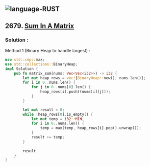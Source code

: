![language-RUST](https://img.shields.io/badge/%20-RUST-8d4004?style=for-the-badge&logo=RUST)
---

## 2679. [Sum In A Matrix](https://leetcode.com/problems/sum-in-a-matrix)

### Solution :

Method 1 (Binary Heap to handle largest) :
```rust
use std::cmp::max;
use std::collections::BinaryHeap;
impl Solution {
    pub fn matrix_sum(nums: Vec<Vec<i32>>) -> i32 {
        let mut heap_rows = vec![BinaryHeap::new(); nums.len()];
        for i in 0..nums.len() {
            for j in 0..nums[0].len() {
                heap_rows[i].push((nums[i][j]));
            }
        }

        let mut result = 0;
        while !heap_rows[0].is_empty() {
            let mut temp = i32::MIN;
            for i in 0..nums.len() {
                temp = max(temp, heap_rows[i].pop().unwrap());
            }
            result += temp;
        }
        
        result
    }
}
```
